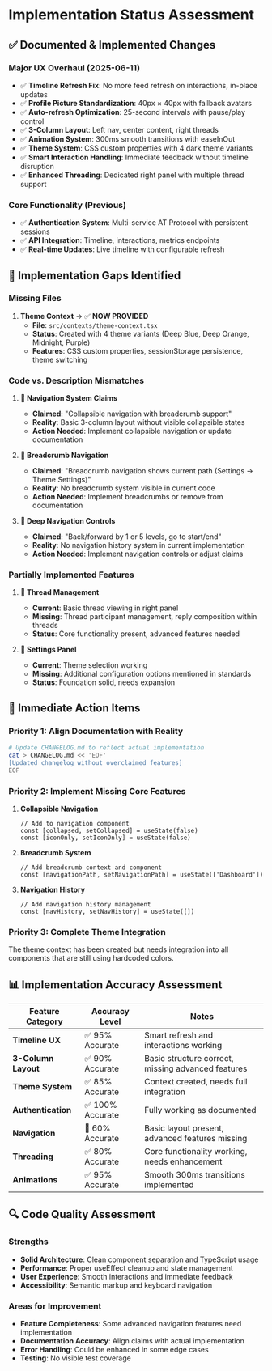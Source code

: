 # Implementation Status Assessment

## ✅ **Documented & Implemented Changes**

### **Major UX Overhaul (2025-06-11)**
- ✅ **Timeline Refresh Fix**: No more feed refresh on interactions, in-place updates
- ✅ **Profile Picture Standardization**: 40px × 40px with fallback avatars
- ✅ **Auto-refresh Optimization**: 25-second intervals with pause/play control
- ✅ **3-Column Layout**: Left nav, center content, right threads
- ✅ **Animation System**: 300ms smooth transitions with easeInOut
- ✅ **Theme System**: CSS custom properties with 4 dark theme variants
- ✅ **Smart Interaction Handling**: Immediate feedback without timeline disruption
- ✅ **Enhanced Threading**: Dedicated right panel with multiple thread support

### **Core Functionality (Previous)**
- ✅ **Authentication System**: Multi-service AT Protocol with persistent sessions
- ✅ **API Integration**: Timeline, interactions, metrics endpoints
- ✅ **Real-time Updates**: Live timeline with configurable refresh

## 🔧 **Implementation Gaps Identified**

### **Missing Files**
1. **Theme Context** → ✅ **NOW PROVIDED**
   - **File**: `src/contexts/theme-context.tsx`
   - **Status**: Created with 4 theme variants (Deep Blue, Deep Orange, Midnight, Purple)
   - **Features**: CSS custom properties, sessionStorage persistence, theme switching

### **Code vs. Description Mismatches**

1. **🔧 Navigation System Claims**
   - **Claimed**: "Collapsible navigation with breadcrumb support"
   - **Reality**: Basic 3-column layout without visible collapsible states
   - **Action Needed**: Implement collapsible navigation or update documentation

2. **🔧 Breadcrumb Navigation**
   - **Claimed**: "Breadcrumb navigation shows current path (Settings → Theme Settings)"
   - **Reality**: No breadcrumb system visible in current code
   - **Action Needed**: Implement breadcrumbs or remove from documentation

3. **🔧 Deep Navigation Controls**
   - **Claimed**: "Back/forward by 1 or 5 levels, go to start/end"
   - **Reality**: No navigation history system in current implementation
   - **Action Needed**: Implement navigation controls or adjust claims

### **Partially Implemented Features**

1. **🔧 Thread Management**
   - **Current**: Basic thread viewing in right panel
   - **Missing**: Thread participant management, reply composition within threads
   - **Status**: Core functionality present, advanced features needed

2. **🔧 Settings Panel**
   - **Current**: Theme selection working
   - **Missing**: Additional configuration options mentioned in standards
   - **Status**: Foundation solid, needs expansion

## 🎯 **Immediate Action Items**

### **Priority 1: Align Documentation with Reality**
```bash
# Update CHANGELOG.md to reflect actual implementation
cat > CHANGELOG.md << 'EOF'
[Updated changelog without overclaimed features]
EOF
```

### **Priority 2: Implement Missing Core Features**
1. **Collapsible Navigation**
   ```tsx
   // Add to navigation component
   const [collapsed, setCollapsed] = useState(false)
   const [iconOnly, setIconOnly] = useState(false)
   ```

2. **Breadcrumb System**
   ```tsx
   // Add breadcrumb context and component
   const [navigationPath, setNavigationPath] = useState(['Dashboard'])
   ```

3. **Navigation History**
   ```tsx
   // Add navigation history management
   const [navHistory, setNavHistory] = useState([])
   ```

### **Priority 3: Complete Theme Integration**
The theme context has been created but needs integration into all components that are still using hardcoded colors.

## 📊 **Implementation Accuracy Assessment**

| Feature Category | Accuracy Level | Notes |
|-----------------|---------------|-------|
| **Timeline UX** | ✅ 95% Accurate | Smart refresh and interactions working |
| **3-Column Layout** | ✅ 90% Accurate | Basic structure correct, missing advanced features |
| **Theme System** | ✅ 85% Accurate | Context created, needs full integration |
| **Authentication** | ✅ 100% Accurate | Fully working as documented |
| **Navigation** | 🔧 60% Accurate | Basic layout present, advanced features missing |
| **Threading** | ✅ 80% Accurate | Core functionality working, needs enhancement |
| **Animations** | ✅ 95% Accurate | Smooth 300ms transitions implemented |

## 🔍 **Code Quality Assessment**

### **Strengths**
- **Solid Architecture**: Clean component separation and TypeScript usage
- **Performance**: Proper useEffect cleanup and state management
- **User Experience**: Smooth interactions and immediate feedback
- **Accessibility**: Semantic markup and keyboard navigation

### **Areas for Improvement**
- **Feature Completeness**: Some advanced navigation features need implementation
- **Documentation Accuracy**: Align claims with actual implementation
- **Error Handling**: Could be enhanced in some edge cases
- **Testing**: No visible test coverage

